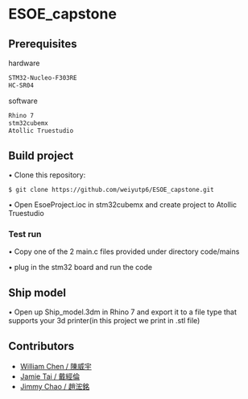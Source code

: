 # ESOE_capstone

## Prerequisites

hardware
```bash
STM32-Nucleo-F303RE
HC-SR04
```

software
```bash
Rhino 7
stm32cubemx
Atollic Truestudio
```

## Build project

•	Clone this repository:

    $ git clone https://github.com/weiyutp6/ESOE_capstone.git
    
•	Open EsoeProject.ioc in stm32cubemx and create project to Atollic Truestudio

### Test run

• Copy one of the 2 main.c files provided under directory code/mains

• plug in the stm32 board and run the code

## Ship model

• Open up Ship_model.3dm in Rhino 7 and export it to a file type that supports your 3d printer(in this project we print in .stl file)

## Contributors

- [William Chen / 陳威宇](https://github.com/weiyutp6)
- [Jamie Tai / 戴經倫]() 
- [Jimmy Chao / 趙浤銘](https://github.com/Jimmychao-al1)
